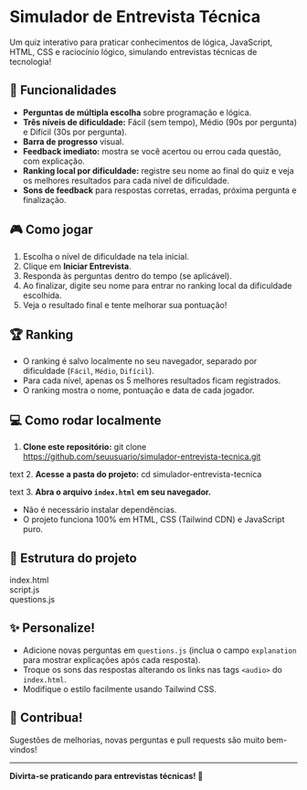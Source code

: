 # Simulador de Entrevista Técnica

Um quiz interativo para praticar conhecimentos de lógica, JavaScript, HTML, CSS e raciocínio lógico, simulando entrevistas técnicas de tecnologia!

## 🚀 Funcionalidades

- **Perguntas de múltipla escolha** sobre programação e lógica.
- **Três níveis de dificuldade:** Fácil (sem tempo), Médio (90s por pergunta) e Difícil (30s por pergunta).
- **Barra de progresso** visual.
- **Feedback imediato:** mostra se você acertou ou errou cada questão, com explicação.
- **Ranking local por dificuldade:** registre seu nome ao final do quiz e veja os melhores resultados para cada nível de dificuldade.
- **Sons de feedback** para respostas corretas, erradas, próxima pergunta e finalização.

## 🎮 Como jogar

1. Escolha o nível de dificuldade na tela inicial.
2. Clique em **Iniciar Entrevista**.
3. Responda às perguntas dentro do tempo (se aplicável).
4. Ao finalizar, digite seu nome para entrar no ranking local da dificuldade escolhida.
5. Veja o resultado final e tente melhorar sua pontuação!

## 🏆 Ranking

- O ranking é salvo localmente no seu navegador, separado por dificuldade (`Fácil`, `Médio`, `Difícil`).
- Para cada nível, apenas os 5 melhores resultados ficam registrados.
- O ranking mostra o nome, pontuação e data de cada jogador.

## 💻 Como rodar localmente

1. **Clone este repositório:**
git clone https://github.com/seuusuario/simulador-entrevista-tecnica.git

text
2. **Acesse a pasta do projeto:**
cd simulador-entrevista-tecnica

text
3. **Abra o arquivo `index.html` em seu navegador.**
- Não é necessário instalar dependências.
- O projeto funciona 100% em HTML, CSS (Tailwind CDN) e JavaScript puro.

## 📂 Estrutura do projeto

index.html<br>
script.js<br>
questions.js<br>


## ✨ Personalize!

- Adicione novas perguntas em `questions.js` (inclua o campo `explanation` para mostrar explicações após cada resposta).
- Troque os sons das respostas alterando os links nas tags `<audio>` do `index.html`.
- Modifique o estilo facilmente usando Tailwind CSS.

## 📢 Contribua!

Sugestões de melhorias, novas perguntas e pull requests são muito bem-vindos!

---

**Divirta-se praticando para entrevistas técnicas! 🚀**

